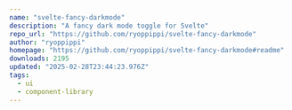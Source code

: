 ```yaml
---
name: "svelte-fancy-darkmode"
description: "A fancy dark mode toggle for Svelte"
repo_url: "https://github.com/ryoppippi/svelte-fancy-darkmode"
author: "ryoppippi"
homepage: "https://github.com/ryoppippi/svelte-fancy-darkmode#readme"
downloads: 2195
updated: "2025-02-28T23:44:23.976Z"
tags: 
  - ui
  - component-library
---
```


